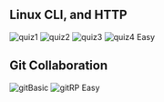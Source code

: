 ## Linux CLI, and HTTP
![quiz1](https://user-images.githubusercontent.com/77967977/180621748-897e088e-fdcb-47d8-a7ce-ba125b8797f8.jpg)
![quiz2](https://user-images.githubusercontent.com/77967977/180621568-a12c5f32-e455-4ff0-b951-aca5ae354997.jpg)
![quiz3](https://user-images.githubusercontent.com/77967977/180621569-9f9b1b7d-7a8f-4d09-95c1-15f6b09e645e.jpg)
![quiz4](https://user-images.githubusercontent.com/77967977/180621570-f3fbcbbc-ae6a-4505-9fe2-853e60d1c34f.jpg)
Easy

## Git Collaboration
![gitBasic](https://user-images.githubusercontent.com/77967977/180647597-f5da3c14-0be8-4e42-874f-0d7318ecf4bb.jpg)
![gitRP](https://user-images.githubusercontent.com/77967977/180647600-087b4efa-30d6-42dc-a172-d70b16e186ac.jpg)
Easy
